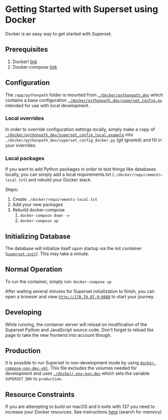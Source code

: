 <!--
Licensed to the Apache Software Foundation (ASF) under one
or more contributor license agreements.  See the NOTICE file
distributed with this work for additional information
regarding copyright ownership.  The ASF licenses this file
to you under the Apache License, Version 2.0 (the
"License"); you may not use this file except in compliance
with the License.  You may obtain a copy of the License at

  http://www.apache.org/licenses/LICENSE-2.0

Unless required by applicable law or agreed to in writing,
software distributed under the License is distributed on an
"AS IS" BASIS, WITHOUT WARRANTIES OR CONDITIONS OF ANY
KIND, either express or implied.  See the License for the
specific language governing permissions and limitations
under the License.
-->

# Getting Started with Superset using Docker

Docker is an easy way to get started with Superset.

## Prerequisites

1. Docker! [link](https://www.docker.com/get-started)
2. Docker-compose [link](https://docs.docker.com/compose/install/)

## Configuration

The `/app/pythonpath` folder is mounted from [`./docker/pythonpath_dev`](./pythonpath_dev)
which contains a base configuration [`./docker/pythonpath_dev/superset_config.py`](./pythonpath_dev/superset_config.py)
intended for use with local development.

### Local overrides

In order to override configuration settings locally, simply make a copy of [`./docker/pythonpath_dev/superset_config_local.example`](./pythonpath_dev/superset_config_local.example)
into `./docker/pythonpath_dev/superset_config_docker.py` (git ignored) and fill in your overrides.

### Local packages

If you want to add Python packages in order to test things like databases locally, you can simply add a local requirements.txt (`./docker/requirements-local.txt`)
and rebuild your Docker stack.

Steps:

1. Create `./docker/requirements-local.txt`
2. Add your new packages
3. Rebuild docker-compose
    1. `docker-compose down -v`
    2. `docker-compose up`

## Initializing Database

The database will initialize itself upon startup via the init container ([`superset-init`](./docker-init.sh)). This may take a minute.

## Normal Operation

To run the container, simply run: `docker-compose up`

After waiting several minutes for Superset initialization to finish, you can open a browser and view [`http://170.79.87.9:8088`](http://170.79.87.9:8088)
to start your journey.

## Developing

While running, the container server will reload on modification of the Superset Python and JavaScript source code.
Don't forget to reload the page to take the new frontend into account though.

## Production

It is possible to run Superset in non-development mode by using [`docker-compose-non-dev.yml`](../docker-compose-non-dev.yml). This file excludes the volumes needed for development and uses [`./docker/.env-non-dev`](./.env-non-dev) which sets the variable `SUPERSET_ENV` to `production`.

## Resource Constraints

If you are attempting to build on macOS and it exits with 137 you need to increase your Docker resources. See instructions [here](https://docs.docker.com/docker-for-mac/#advanced) (search for memory)
